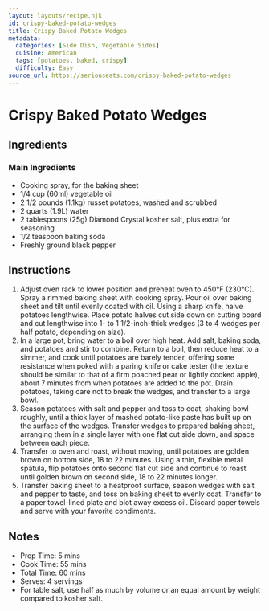 ```yaml
---
layout: layouts/recipe.njk
id: crispy-baked-potato-wedges
title: Crispy Baked Potato Wedges
metadata:
  categories: [Side Dish, Vegetable Sides]
  cuisine: American
  tags: [potatoes, baked, crispy]
  difficulty: Easy
source_url: https://seriouseats.com/crispy-baked-potato-wedges
---
```


# Crispy Baked Potato Wedges

## Ingredients

### Main Ingredients
- Cooking spray, for the baking sheet
- 1/4 cup (60ml) vegetable oil
- 2 1/2 pounds (1.1kg) russet potatoes, washed and scrubbed
- 2 quarts (1.9L) water
- 2 tablespoons (25g) Diamond Crystal kosher salt, plus extra for seasoning
- 1/2 teaspoon baking soda
- Freshly ground black pepper

## Instructions

1. Adjust oven rack to lower position and preheat oven to 450°F (230°C). Spray a rimmed baking sheet with cooking spray. Pour oil over baking sheet and tilt until evenly coated with oil. Using a sharp knife, halve potatoes lengthwise. Place potato halves cut side down on cutting board and cut lengthwise into 1- to 1 1/2-inch-thick wedges (3 to 4 wedges per half potato, depending on size).
2. In a large pot, bring water to a boil over high heat. Add salt, baking soda, and potatoes and stir to combine. Return to a boil, then reduce heat to a simmer, and cook until potatoes are barely tender, offering some resistance when poked with a paring knife or cake tester (the texture should be similar to that of a firm poached pear or lightly cooked apple), about 7 minutes from when potatoes are added to the pot. Drain potatoes, taking care not to break the wedges, and transfer to a large bowl.
3. Season potatoes with salt and pepper and toss to coat, shaking bowl roughly, until a thick layer of mashed potato-like paste has built up on the surface of the wedges. Transfer wedges to prepared baking sheet, arranging them in a single layer with one flat cut side down, and space between each piece.
4. Transfer to oven and roast, without moving, until potatoes are golden brown on bottom side, 18 to 22 minutes. Using a thin, flexible metal spatula, flip potatoes onto second flat cut side and continue to roast until golden brown on second side, 18 to 22 minutes longer.
5. Transfer baking sheet to a heatproof surface, season wedges with salt and pepper to taste, and toss on baking sheet to evenly coat. Transfer to a paper towel-lined plate and blot away excess oil. Discard paper towels and serve with your favorite condiments.

## Notes
- Prep Time: 5 mins
- Cook Time: 55 mins
- Total Time: 60 mins
- Serves: 4 servings
- For table salt, use half as much by volume or an equal amount by weight compared to kosher salt.